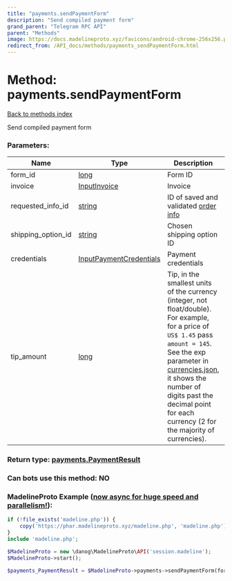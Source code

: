 ```yaml
---
title: "payments.sendPaymentForm"
description: "Send compiled payment form"
grand_parent: "Telegram RPC API"
parent: "Methods"
image: https://docs.madelineproto.xyz/favicons/android-chrome-256x256.png
redirect_from: /API_docs/methods/payments_sendPaymentForm.html
---
```

# Method: payments.sendPaymentForm
[Back to methods index](index.html)



Send compiled payment form

### Parameters:

| Name     |    Type       | Description | Required |
|----------|---------------|-------------|----------|
|form\_id|[long](/API_docs/types/long.html) | Form ID | Yes|
|invoice|[InputInvoice](/API_docs/types/InputInvoice.html) | Invoice | Yes|
|requested\_info\_id|[string](/API_docs/types/string.html) | ID of saved and validated [order info](../constructors/payments.validatedRequestedInfo.html) | Optional|
|shipping\_option\_id|[string](/API_docs/types/string.html) | Chosen shipping option ID | Optional|
|credentials|[InputPaymentCredentials](/API_docs/types/InputPaymentCredentials.html) | Payment credentials | Yes|
|tip\_amount|[long](/API_docs/types/long.html) | Tip, in the smallest units of the currency (integer, not float/double). For example, for a price of `US$ 1.45` pass `amount = 145`. See the exp parameter in [currencies.json](https://core.telegram.org/bots/payments/currencies.json), it shows the number of digits past the decimal point for each currency (2 for the majority of currencies). | Optional|


### Return type: [payments.PaymentResult](/API_docs/types/payments.PaymentResult.html)

### Can bots use this method: **NO**


### MadelineProto Example ([now async for huge speed and parallelism!](https://docs.madelineproto.xyz/docs/ASYNC.html)):


```php
if (!file_exists('madeline.php')) {
    copy('https://phar.madelineproto.xyz/madeline.php', 'madeline.php');
}
include 'madeline.php';

$MadelineProto = new \danog\MadelineProto\API('session.madeline');
$MadelineProto->start();

$payments_PaymentResult = $MadelineProto->payments->sendPaymentForm(form_id: $long, invoice: $InputInvoice, requested_info_id: 'string', shipping_option_id: 'string', credentials: $InputPaymentCredentials, tip_amount: $long, );
```

